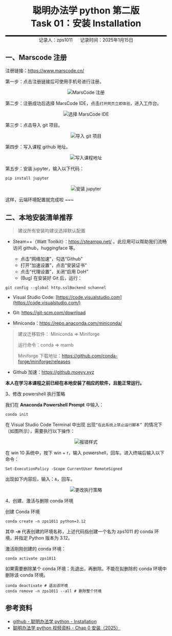 <div style="border-bottom: 4px solid black; width: 100%; box-sizing: border-box; text-align: center; padding-top: 0.1rem;" align="center">
    <h1>聪明办法学 python 第二版<br/><span>Task 01：安装 Installation</span></h1>
</div>
<div style="text-align: center;" align="center">
    记录人：zps1011&nbsp;&nbsp;&nbsp;&nbsp;&nbsp;&nbsp;记录时间：2025年1月15日
</div>



## 一、Marscode 注册

注册链接：https://www.marscode.cn/

第一步：点击注册链接后可使用手机号进行注册。

<div align=center>
<img src="https://github.com/zps1011/zps1011_learning_notes/blob/main/%E7%BB%84%E9%98%9F%E5%AD%A6%E4%B9%A0/%E8%81%AA%E6%98%8E%E5%8A%9E%E6%B3%95%E5%AD%A6python%EF%BC%88%E7%AC%AC%E4%BA%8C%E7%89%88%EF%BC%89/images/task01-01.png" alt="MarsCode 注册"/>
</div>


第二步：注册成功后选择 MarsCode IDE，点击`打开网页立即体验`，进入工作台。

<div align=center>
<img src="https://github.com/zps1011/zps1011_learning_notes/blob/main/%E7%BB%84%E9%98%9F%E5%AD%A6%E4%B9%A0/%E8%81%AA%E6%98%8E%E5%8A%9E%E6%B3%95%E5%AD%A6python%EF%BC%88%E7%AC%AC%E4%BA%8C%E7%89%88%EF%BC%89/images/task01-02.png" alt="选择 MarsCode IDE"/>
</div>


第三步：点击导入 git 项目。

<div align=center>
<img src="https://github.com/zps1011/zps1011_learning_notes/blob/main/%E7%BB%84%E9%98%9F%E5%AD%A6%E4%B9%A0/%E8%81%AA%E6%98%8E%E5%8A%9E%E6%B3%95%E5%AD%A6python%EF%BC%88%E7%AC%AC%E4%BA%8C%E7%89%88%EF%BC%89/images/task01-03.png" alt="导入 git 项目"/>
</div>


第四步：写入课程 github 地址。

<div align=center>
<img src="https://github.com/zps1011/zps1011_learning_notes/blob/main/%E7%BB%84%E9%98%9F%E5%AD%A6%E4%B9%A0/%E8%81%AA%E6%98%8E%E5%8A%9E%E6%B3%95%E5%AD%A6python%EF%BC%88%E7%AC%AC%E4%BA%8C%E7%89%88%EF%BC%89/images/task01-04.png" alt="写入课程地址"/>
</div>


第五步：安装 jupyter，输入以下代码：

```python
pip install jupyter
```

<div align=center>
<img src="https://github.com/zps1011/zps1011_learning_notes/blob/main/%E7%BB%84%E9%98%9F%E5%AD%A6%E4%B9%A0/%E8%81%AA%E6%98%8E%E5%8A%9E%E6%B3%95%E5%AD%A6python%EF%BC%88%E7%AC%AC%E4%BA%8C%E7%89%88%EF%BC%89/images/task01-05.png" alt="安装 jupyter"/>
</div>



这样，云端环境配置就完成啦 ~~~

## 二、本地安装清单推荐

> 建议所有安装均建议选择默认配置

- Steam++（Watt Toolkit）：https://steampp.net/ 。此应用可以帮助我们流畅访问 github，huggingface 等。

   - 点击“网络加速”，勾选“Github”
   - 打开“加速设置”，点击“安装证书”
   - 点击“代理设置”，关闭“启用 DoH”
   - (Bug) 在安装好 Git 后，运行：

```
git config --global http.sslBackend schannel 
```

- Visual Studio Code: [https://code.visualstudio.com](https://code.visualstudio.com/)

- Git: https://git-scm.com/download

- Miniconda：https://repo.anaconda.com/miniconda/


> 建议迁移软件： Miniconda => Miniforge
>
> 运行命令：conda => mamb
>
> Miniforge 下载地址：https://github.com/conda-forge/miniforge/releases

- Github 加速：https://github.moeyy.xyz




**本人在学习本课程之前已经在本地安装了相应的软件，且能正常运行。**

3、修改 powershell 执行策略

我们在 **Anaconda Powershell Prompt** 中输入：

```
conda init
```

在 Visual Studio Code Terminal 中出现 出现`“在此系统上禁止运行脚本” `的情况下（如图所示），需要执行以下操作：

<div align=center>
<img src="https://github.com/zps1011/zps1011_learning_notes/blob/main/%E7%BB%84%E9%98%9F%E5%AD%A6%E4%B9%A0/%E8%81%AA%E6%98%8E%E5%8A%9E%E6%B3%95%E5%AD%A6python%EF%BC%88%E7%AC%AC%E4%BA%8C%E7%89%88%EF%BC%89/images/task01-06.png" alt="报错样式"/>
</div>



在 win 10 系统中，按下 win + r，输入 powershell，回车。进入终端后输入以下命令：

```
Set-ExecutionPolicy -Scope CurrentUser RemoteSigned
```

出现如下内容后，输入：`A`，回车。

<div align=center>
<img src="https://github.com/zps1011/zps1011_learning_notes/blob/main/%E7%BB%84%E9%98%9F%E5%AD%A6%E4%B9%A0/%E8%81%AA%E6%98%8E%E5%8A%9E%E6%B3%95%E5%AD%A6python%EF%BC%88%E7%AC%AC%E4%BA%8C%E7%89%88%EF%BC%89/images/task01-07.png" alt="更改执行策略"/>
</div>

4、创建、激活与删除 conda 环境

创建 Conda 环境

```
conda create -n zps1011 python=3.12
```

其中 ***-n*** 代表创建的环境名称，上述代码指创建一个名为 zps1011 的 conda 环境，并指定 Python 版本为 3.12。

激活刚刚创建的 conda 环境：

```
conda activate zps1011 
```

如果需要删除某个 conda 环境：先退出，再删除。不能在拟删除的 conda 环境中删除该 conda 环境。

```
conda deactivate # 退出该环境
conda remove -n zps1011 --all # 删除整个环境
```





## 参考资料

- [github - 聪明办法学 python - Installation](https://github.com/datawhalechina/learn-python-the-smart-way-v2/blob/main/slides/chapter_0-Installation.ipynb)
- [聪明办法学 python 视频资料 - Chap 0 安装（2025）](https://www.bilibili.com/video/BV1SscDeQE8B/?spm_id_from=333.337.search-card.all.click)
